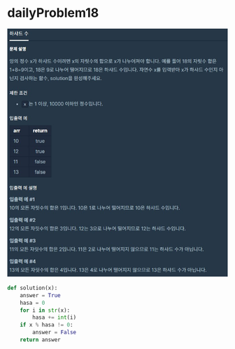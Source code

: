 # dailyProblem18

![dailyProblem18](dailyProblem18.assets/dailyProblem18.jpg)

```python
def solution(x):
    answer = True
    hasa = 0
    for i in str(x):
        hasa += int(i)
    if x % hasa != 0:
        answer = False
    return answer
```

